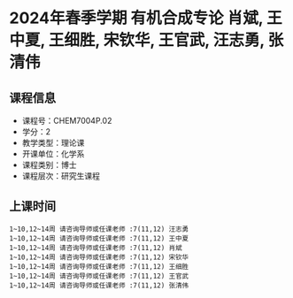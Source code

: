# 2024年春季学期 有机合成专论 肖斌, 王中夏, 王细胜, 宋钦华, 王官武, 汪志勇, 张清伟






## 课程信息

- 课程号：CHEM7004P.02
- 学分：2
- 教学类型：理论课
- 开课单位：化学系
- 课程类别：博士
- 课程层次：研究生课程

## 上课时间

```
1~10,12~14周 请咨询导师或任课老师 :7(11,12) 汪志勇
1~10,12~14周 请咨询导师或任课老师 :7(11,12) 王中夏
1~10,12~14周 请咨询导师或任课老师 :7(11,12) 肖斌
1~10,12~14周 请咨询导师或任课老师 :7(11,12) 宋钦华
1~10,12~14周 请咨询导师或任课老师 :7(11,12) 王细胜
1~10,12~14周 请咨询导师或任课老师 :7(11,12) 王官武
1~10,12~14周 请咨询导师或任课老师 :7(11,12) 张清伟
```

